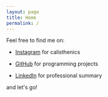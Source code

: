 ```yaml
---
layout: page
title: Home
permalink: /
---
```


Feel free to find me on:

* [Instagram](https://www.instagram.com/konstantinos_alatzas) for calisthenics

* [GitHub](https://www.github.com/konstantinosalatzas) for programming projects

* [LinkedIn](https://www.linkedin.com/in/konstantinos-alatzas) for professional summary

and let's go!
